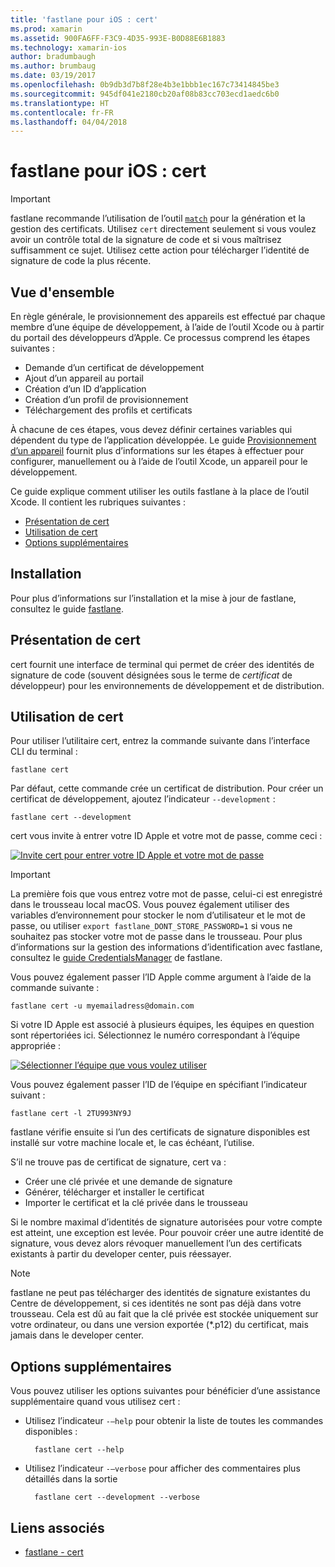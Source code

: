 ```yaml
---
title: 'fastlane pour iOS : cert'
ms.prod: xamarin
ms.assetid: 900FA6FF-F3C9-4D35-993E-B0D88E6B1883
ms.technology: xamarin-ios
author: bradumbaugh
ms.author: brumbaug
ms.date: 03/19/2017
ms.openlocfilehash: 0b9db3d7b8f28e4b3e1bbb1ec167c73414845be3
ms.sourcegitcommit: 945df041e2180cb20af08b83cc703ecd1aedc6b0
ms.translationtype: HT
ms.contentlocale: fr-FR
ms.lasthandoff: 04/04/2018
---
```

# <a name="fastlane-for-ios--cert"></a>fastlane pour iOS : cert

> [!IMPORTANT]
> fastlane recommande l’utilisation de l’outil [`match`](~/ios/deploy-test/provisioning/fastlane/match.md) pour la génération et la gestion des certificats. Utilisez `cert` directement seulement si vous voulez avoir un contrôle total de la signature de code et si vous maîtrisez suffisamment ce sujet. Utilisez cette action pour télécharger l’identité de signature de code la plus récente.

## <a name="overview"></a>Vue d'ensemble

En règle générale, le provisionnement des appareils est effectué par chaque membre d’une équipe de développement, à l’aide de l’outil Xcode ou à partir du portail des développeurs d’Apple. Ce processus comprend les étapes suivantes :

- Demande d’un certificat de développement
- Ajout d’un appareil au portail
- Création d’un ID d’application
- Création d’un profil de provisionnement
- Téléchargement des profils et certificats

À chacune de ces étapes, vous devez définir certaines variables qui dépendent du type de l’application développée. Le guide [Provisionnement d’un appareil](~/ios/get-started/installation/device-provisioning/index.md) fournit plus d’informations sur les étapes à effectuer pour configurer, manuellement ou à l’aide de l’outil Xcode, un appareil pour le développement.

Ce guide explique comment utiliser les outils fastlane à la place de l’outil Xcode. Il contient les rubriques suivantes :

- [Présentation de cert](#whatiscert)
- [Utilisation de cert](#using)
- [Options supplémentaires](#options)

## <a name="installation"></a>Installation

Pour plus d’informations sur l’installation et la mise à jour de fastlane, consultez le guide [fastlane](~/ios/deploy-test/provisioning/fastlane/index.md#Installation).

<a name="whatiscert" />

## <a name="what-is-cert"></a>Présentation de cert

cert fournit une interface de terminal qui permet de créer des identités de signature de code (souvent désignées sous le terme de _certificat_ de développeur) pour les environnements de développement et de distribution.

<a name="using" />

## <a name="using-cert"></a>Utilisation de cert

Pour utiliser l’utilitaire cert, entrez la commande suivante dans l’interface CLI du terminal :

    fastlane cert

Par défaut, cette commande crée un certificat de distribution. Pour créer un certificat de développement, ajoutez l’indicateur `--development` :

    fastlane cert --development

cert vous invite à entrer votre ID Apple et votre mot de passe, comme ceci :

[![](cert-images/fastlane-image1.png "Invite cert pour entrer votre ID Apple et votre mot de passe")](cert-images/fastlane-image1.png#lightbox)

> [!IMPORTANT]
> La première fois que vous entrez votre mot de passe, celui-ci est enregistré dans le trousseau local macOS. Vous pouvez également utiliser des variables d’environnement pour stocker le nom d’utilisateur et le mot de passe, ou utiliser `export fastlane_DONT_STORE_PASSWORD=1` si vous ne souhaitez pas stocker votre mot de passe dans le trousseau. Pour plus d’informations sur la gestion des informations d’identification avec fastlane, consultez le [guide CredentialsManager](https://github.com/fastlane/fastlane/blob/master/credentials_manager/README.md) de fastlane.

Vous pouvez également passer l’ID Apple comme argument à l’aide de la commande suivante :

    fastlane cert -u myemailadress@domain.com

Si votre ID Apple est associé à plusieurs équipes, les équipes en question sont répertoriées ici. Sélectionnez le numéro correspondant à l’équipe appropriée :

[![](cert-images/fastlane-image2.png "Sélectionner l’équipe que vous voulez utiliser")](cert-images/fastlane-image2.png#lightbox)

Vous pouvez également passer l’ID de l’équipe en spécifiant l’indicateur suivant :

    fastlane cert -l 2TU993NY9J

fastlane vérifie ensuite si l’un des certificats de signature disponibles est installé sur votre machine locale et, le cas échéant, l’utilise.

S’il ne trouve pas de certificat de signature, cert va :

- Créer une clé privée et une demande de signature
- Générer, télécharger et installer le certificat
- Importer le certificat et la clé privée dans le trousseau

Si le nombre maximal d’identités de signature autorisées pour votre compte est atteint, une exception est levée. Pour pouvoir créer une autre identité de signature, vous devez alors révoquer manuellement l’un des certificats existants à partir du developer center, puis réessayer.

> [!NOTE]
> fastlane ne peut pas télécharger des identités de signature existantes du Centre de développement, si ces identités ne sont pas déjà dans votre trousseau. Cela est dû au fait que la clé privée est stockée uniquement sur votre ordinateur, ou dans une version exportée (*.p12) du certificat, mais jamais dans le developer center.

<a name="options" />

## <a name="additional-options"></a>Options supplémentaires

Vous pouvez utiliser les options suivantes pour bénéficier d’une assistance supplémentaire quand vous utilisez cert :

- Utilisez l’indicateur `-–help` pour obtenir la liste de toutes les commandes disponibles :

        fastlane cert --help

- Utilisez l’indicateur `-–verbose` pour afficher des commentaires plus détaillés dans la sortie

        fastlane cert --development --verbose


## <a name="related-links"></a>Liens associés

- [fastlane - cert](https://github.com/fastlane/fastlane/blob/master/cert/README.md)
